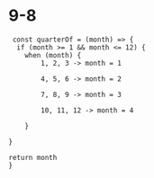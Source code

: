 # 9-8
     const quarterOf = (month) => {
      if (month >= 1 && month <= 12) {
        when (month) {
            1, 2, 3 -> month = 1

            4, 5, 6 -> month = 2

            7, 8, 9 -> month = 3

            10, 11, 12 -> month = 4

        }
        
    }
  
    return month
    }
    
